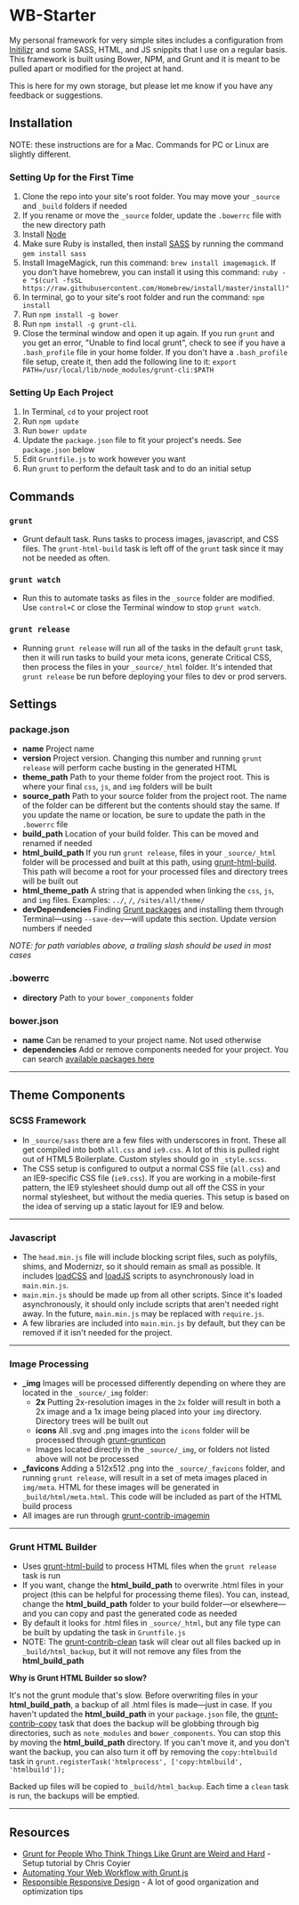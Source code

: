 WB-Starter
==========

My personal framework for very simple sites includes a configuration from [Initilizr](http://www.initializr.com) and some SASS, HTML, and JS snippits that I use on a regular basis. This framework is built using Bower, NPM, and Grunt and it is meant to be pulled apart or modified for the project at hand.

This is here for my own storage, but please let me know if you have any feedback or suggestions.

## Installation
NOTE: these instructions are for a Mac. Commands for PC or Linux are slightly different.

### Setting Up for the First Time
1. Clone the repo into your site's root folder. You may move your `_source` and `_build` folders if needed
2. If you rename or move the `_source` folder, update the `.bowerrc` file with the new directory path
3. Install [Node](http://nodejs.org/)
4. Make sure Ruby is installed, then install [SASS](http://sass-lang.com/) by running the command `gem install sass`
5. Install ImageMagick, run this command: `brew install imagemagick`. If you don't have homebrew, you can install it using this command: `ruby -e "$(curl -fsSL https://raw.githubusercontent.com/Homebrew/install/master/install)"`
6. In terminal, go to your site's root folder and run the command: `npm install`
7. Run `npm install -g bower`
8. Run `npm install -g grunt-cli`.
9. Close the terminal window and open it up again. If you run `grunt` and you get an error, "Unable to find local grunt", check to see if you have a `.bash_profile` file in your home folder. If you don't have a `.bash_profile` file setup, create it, then add the following line to it: `export PATH=/usr/local/lib/node_modules/grunt-cli:$PATH`

### Setting Up Each Project
1. In Terminal, `cd` to your project root
2. Run `npm update`
3. Run `bower update`
4. Update the `package.json` file to fit your project's needs. See `package.json` below
5. Edit `Gruntfile.js` to work however you want
6. Run `grunt` to perform the default task and to do an initial setup

## Commands
### `grunt`
- Grunt default task. Runs tasks to process images, javascript, and CSS files. The `grunt-html-build` task is left off of the `grunt` task since it may not be needed as often.

### `grunt watch`
- Run this to automate tasks as files in the `_source` folder are modified. Use `control+C` or close the Terminal window to stop `grunt watch`.

### `grunt release`
- Running `grunt release` will run all of the tasks in the default `grunt` task, then it will run tasks to build your meta icons, generate Critical CSS, then process the files in your `_source/_html` folder. It's intended that `grunt release` be run before deploying your files to dev or prod servers.

## Settings
### package.json
- **name** Project name
- **version** Project version. Changing this number and running `grunt release` will perform cache busting in the generated HTML
- **theme_path** Path to your theme folder from the project root. This is where your final `css`, `js`, and `img` folders will be built
- **source_path** Path to your source folder from the project root. The name of the folder can be different but the contents should stay the same. If you update the name or location, be sure to update the path in the `.bowerrc` file
- **build_path** Location of your build folder. This can be moved and renamed if needed
- **html_build_path** If you run `grunt release`, files in your `_source/_html` folder will be processed and built at this path, using [grunt-html-build](https://www.npmjs.com/package/grunt-html-build). This path will become a root for your processed files and directory trees will be built out
- **html_theme_path** A string that is appended when linking the `css`, `js`, and `img` files. Examples: `../`, `/`, `/sites/all/theme/`
- **devDependencies** Finding [Grunt packages](http://gruntjs.com/plugins) and installing them through Terminal—using `--save-dev`—will update this section. Update version numbers if needed

*NOTE: for path variables above, a trailing slash should be used in most cases*

### .bowerrc
- **directory** Path to your `bower_components` folder

### bower.json
- **name** Can be renamed to your project name. Not used otherwise
- **dependencies** Add or remove components needed for your project. You can search [available packages here](http://bower.io/search/)

---
## Theme Components
### SCSS Framework
- In `_source/sass` there are a few files with underscores in front. These all get compiled into both `all.css` and `ie9.css`. A lot of this is pulled right out of HTML5 Boilerplate. Custom styles should go in `_style.scss`.
- The CSS setup is configured to output a normal CSS file (`all.css`) and an IE9-specific CSS file (`ie9.css`). If you are working in a mobile-first pattern, the IE9 stylesheet should dump out all off the CSS in your normal stylesheet, but without the media queries. This setup is based on the idea of serving up a static layout for IE9 and below.

---
### Javascript
- The `head.min.js` file will include blocking script files, such as polyfils, shims, and Modernizr, so it should remain as small as possible. It includes [loadCSS](https://github.com/filamentgroup/loadCSS) and [loadJS](https://github.com/filamentgroup/loadJS) scripts to asynchronously load in `main.min.js`.
- `main.min.js` should be made up from all other scripts. Since it's loaded asynchronously, it should only include scripts that aren't needed right away. In the future, `main.min.js` may be replaced with `require.js`.
- A few libraries are included into `main.min.js` by default, but they can be removed if it isn't needed for the project.

---
### Image Processing
- **_img** Images will be processed differently depending on where they are located in the `_source/_img` folder:
  - **2x** Putting 2x-resolution images in the `2x` folder will result in both a 2x image and a 1x image being placed into your `img` directory. Directory trees will be built out
  - **icons** All .svg and .png images into the `icons` folder will be processed through [grunt-grunticon](https://www.npmjs.com/package/grunt-grunticon)
  - Images located directly in the `_source/_img`, or folders not listed above will not be processed
- **_favicons** Adding a 512x512 .png into the `_source/_favicons` folder, and running `grunt release`, will result in a set of meta images placed in `img/meta`. HTML for these images will be generated in `_build/html/meta.html`. This code will be included as part of the HTML build process
- All images are run through [grunt-contrib-imagemin](https://www.npmjs.com/package/grunt-contrib-imagemin)

---
### Grunt HTML Builder
- Uses [grunt-html-build](https://www.npmjs.com/package/grunt-html-build) to process HTML files when the `grunt release` task is run
- If you want, change the **html_build_path** to overwrite .html files in your project (this can be helpful for processing theme files). You can, instead, change the **html_build_path** folder to your build folder—or elsewhere—and you can copy and past the generated code as needed
- By default it looks for .html files in `_source/_html`, but any file type can be built by updating the task in `Gruntfile.js`
- NOTE: The [grunt-contrib-clean](https://www.npmjs.com/package/grunt-contrib-clean) task will clear out all files backed up in `_build/html_backup`, but it will not remove any files from the **html_build_path**

**Why is Grunt HTML Builder so slow?**

It's not the grunt module that's slow. Before overwriting files in your **html_build_path**, a backup of all .html files is made—just in case. If you haven't updated the **html_build_path** in your `package.json` file, the [grunt-contrib-copy](https://www.npmjs.com/package/grunt-contrib-copy) task that does the backup will be globbing through big directories, such as `note_modules` and `bower_components`. You can stop this by moving the **html_build_path** directory. If you can't move it, and you don't want the backup, you can also turn it off by removing the `copy:htmlbuild` task in `grunt.registerTask('htmlprocess', ['copy:htmlbuild', 'htmlbuild']);`

Backed up files will be copied to `_build/html_backup`. Each time a `clean` task is run, the backups will be emptied.

---
## Resources
- [Grunt for People Who Think Things Like Grunt are Weird and Hard](http://24ways.org/2013/grunt-is-not-weird-and-hard/) - Setup tutorial by Chris Coyier
- [Automating Your Web Workflow with Grunt.js](http://techneblog.com/article/automating-your-web-workflow-gruntjs)
- [Responsible Responsive Design](http://www.abookapart.com/products/responsible-responsive-design) - A lot of good organization and optimization tips
